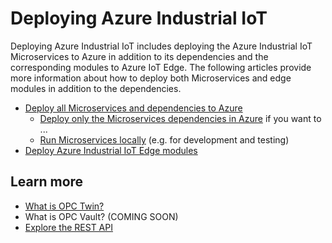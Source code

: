 # Deploying Azure Industrial IoT

Deploying Azure Industrial IoT includes deploying the Azure Industrial IoT Microservices to Azure in addition to its dependencies and the corresponding modules to Azure IoT Edge. The following articles provide more information about how to deploy both Microservices and edge modules in addition to the dependencies.

* [Deploy all Microservices and dependencies to Azure](howto-deploy-microservices.md)
  * [Deploy only the Microservices dependencies in Azure](howto-deploy-dependencies.md) if you want to ...
  * [Run Microservices locally](howto-run-microservices-locally.md) (e.g. for development and testing)
* [Deploy Azure Industrial IoT Edge modules](howto-deploy-modules.md)

## Learn more

- [What is OPC Twin?](twin/readme.md)
- What is OPC Vault? (COMING SOON)
- [Explore the REST API](api/readme.md) 

  

